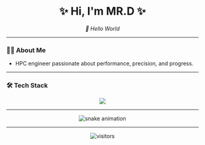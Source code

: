 <!-- 你的 GitHub 主页 README -->
<h1 align="center">✨ Hi, I'm MR.D ✨</h1>

<p align="center">
  <em>🚀 Hello World</em>
</p>

---

### 👨‍💻 About Me

- HPC engineer passionate about performance, precision, and progress.

---

### 🛠️ Tech Stack

<p align="center">
  <img src="https://skillicons.dev/icons?i=cpp,python,pytorch,ai,fastapi,git,linux,bash&theme=light" />
</p>

---

<p align="center">
  <img src="https://raw.githubusercontent.com/dongshengli/dongshengli/output/github-contribution-grid-snake.svg" alt="snake animation" />
</p>

---

<p align="center">
  <img src="https://visitor-badge.laobi.icu/badge?page_id=dongshengli" alt="visitors"/>
</p>
